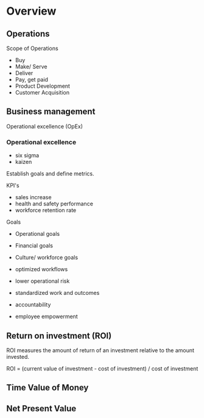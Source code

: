# Overview

## Operations
Scope of Operations  
- Buy
- Make/ Serve
- Deliver
- Pay, get paid
- Product Development
- Customer Acquisition

## Business management
Operational excellence (OpEx)  

### Operational excellence
- six sigma
- kaizen

Establish goals and define metrics.  

KPI's
- sales increase
- health and safety performance
- workforce retention rate

Goals
- Operational goals
- Financial goals
- Culture/ workforce goals

- optimized workflows
- lower operational risk
- standardized work and outcomes
- accountability
- employee empowerment

## Return on investment (ROI)
ROI measures the amount of return of an investment relative to the amount invested.  

ROI = (current value of investment - cost of investment) / cost of investment  

## Time Value of Money

## Net Present Value